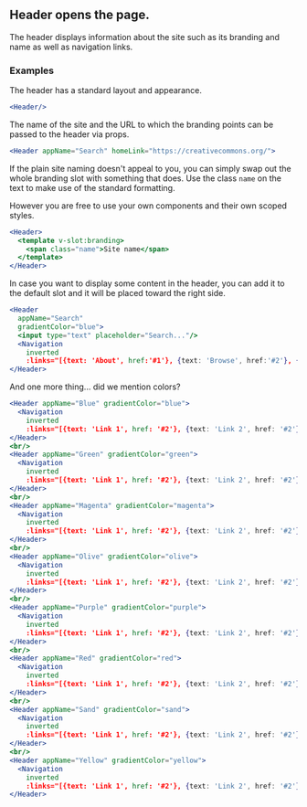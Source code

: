 ## Header opens the page.

The header displays information about the site such as its branding and name as
well as navigation links.

### Examples

The header has a standard layout and appearance.

```jsx
<Header/>
```

The name of the site and the URL to which the branding points can be passed to 
the header via props.

```jsx
<Header appName="Search" homeLink="https://creativecommons.org/"> 
```

If the plain site naming doesn't appeal to you, you can simply swap out the 
whole branding slot with something that does. Use the class `name` on the text
to make use of the standard formatting.

However you are free to use your own components and their own scoped styles.

```jsx
<Header>
  <template v-slot:branding>
    <span class="name">Site name</span>
  </template>
</Header>
```

In case you want to display some content in the header, you can add it to the 
default slot and it will be placed toward the right side.

```jsx
<Header 
  appName="Search" 
  gradientColor="blue">
  <input type="text" placeholder="Search..."/>
  <Navigation 
    inverted
    :links="[{text: 'About', href:'#1'}, {text: 'Browse', href:'#2'}, {text: 'Feedback', href:'#3'}]"/>
</Header>
```

And one more thing... did we mention colors?

```jsx
<Header appName="Blue" gradientColor="blue">
  <Navigation
    inverted 
    :links="[{text: 'Link 1', href: '#2'}, {text: 'Link 2', href: '#2'}]"/>
</Header>
<br/>
<Header appName="Green" gradientColor="green">
  <Navigation
    inverted 
    :links="[{text: 'Link 1', href: '#2'}, {text: 'Link 2', href: '#2'}]"/>
</Header>
<br/>
<Header appName="Magenta" gradientColor="magenta">
  <Navigation
    inverted 
    :links="[{text: 'Link 1', href: '#2'}, {text: 'Link 2', href: '#2'}]"/>
</Header>
<br/>
<Header appName="Olive" gradientColor="olive">
  <Navigation
    inverted 
    :links="[{text: 'Link 1', href: '#2'}, {text: 'Link 2', href: '#2'}]"/>
</Header>
<br/>
<Header appName="Purple" gradientColor="purple">
  <Navigation
    inverted 
    :links="[{text: 'Link 1', href: '#2'}, {text: 'Link 2', href: '#2'}]"/>
</Header>
<br/>
<Header appName="Red" gradientColor="red">
  <Navigation
    inverted 
    :links="[{text: 'Link 1', href: '#2'}, {text: 'Link 2', href: '#2'}]"/>
</Header>
<br/>
<Header appName="Sand" gradientColor="sand">
  <Navigation
    inverted 
    :links="[{text: 'Link 1', href: '#2'}, {text: 'Link 2', href: '#2'}]"/>
</Header>
<br/>
<Header appName="Yellow" gradientColor="yellow">
  <Navigation
    inverted 
    :links="[{text: 'Link 1', href: '#2'}, {text: 'Link 2', href: '#2'}]"/>
</Header>
```
